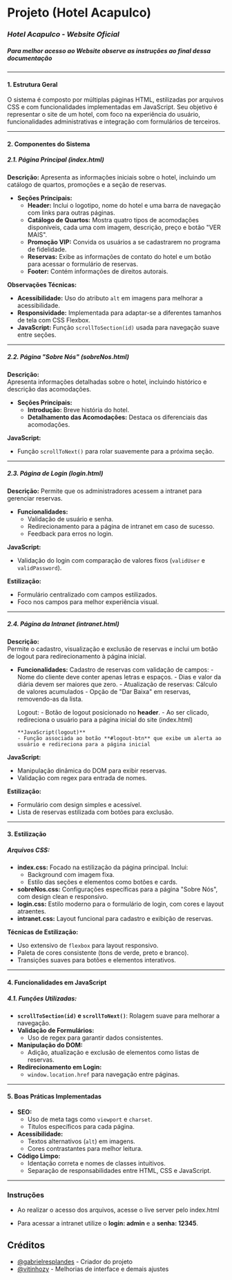 # Projeto (Hotel Acapulco)
### *Hotel Acapulco - Website Oficial*
##### Para melhor acesso ao Website observe as instruções ao final dessa documentação

---

#### 1. Estrutura Geral
O sistema é composto por múltiplas páginas HTML, estilizadas por arquivos CSS e com funcionalidades implementadas em JavaScript. Seu objetivo é representar o site de um hotel, com foco na experiência do usuário, funcionalidades administrativas e integração com formulários de terceiros.

---

#### 2. Componentes do Sistema

##### 2.1. Página Principal (index.html)

**Descrição:**
Apresenta as informações iniciais sobre o hotel, incluindo um catálogo de quartos, promoções e a seção de reservas.

- **Seções Principais:**
  - **Header:** Inclui o logotipo, nome do hotel e uma barra de navegação com links para outras páginas.
  - **Catálogo de Quartos:** Mostra quatro tipos de acomodações disponíveis, cada uma com imagem, descrição, preço e botão "VER MAIS".
  - **Promoção VIP:** Convida os usuários a se cadastrarem no programa de fidelidade.
  - **Reservas:** Exibe as informações de contato do hotel e um botão para acessar o formulário de reservas.
  - **Footer:** Contém informações de direitos autorais.

**Observações Técnicas:**
- **Acessibilidade:** Uso do atributo `alt` em imagens para melhorar a acessibilidade.
- **Responsividade:** Implementada para adaptar-se a diferentes tamanhos de tela com CSS Flexbox.
- **JavaScript:** Função `scrollToSection(id)` usada para navegação suave entre seções.

---

##### 2.2. Página "Sobre Nós" (sobreNos.html)

**Descrição:**  
Apresenta informações detalhadas sobre o hotel, incluindo histórico e descrição das acomodações.

- **Seções Principais:**
  - **Introdução:** Breve história do hotel.
  - **Detalhamento das Acomodações:** Destaca os diferenciais das acomodações.

**JavaScript:**
- Função `scrollToNext()` para rolar suavemente para a próxima seção.

---

##### 2.3. Página de Login (login.html)

**Descrição:**
Permite que os administradores acessem a intranet para gerenciar reservas.

- **Funcionalidades:**
  - Validação de usuário e senha.
  - Redirecionamento para a página de intranet em caso de sucesso.
  - Feedback para erros no login.

**JavaScript:**
- Validação do login com comparação de valores fixos (`validUser` e `validPassword`).

**Estilização:**
- Formulário centralizado com campos estilizados.
- Foco nos campos para melhor experiência visual.

---

##### 2.4. Página da Intranet (intranet.html)

**Descrição:**  
Permite o cadastro, visualização e exclusão de reservas e inclui um botão de logout para redirecionamento à página inicial.

- **Funcionalidades:**
   Cadastro de reservas com validação de campos:
      - Nome do cliente deve conter apenas letras e espaços.
      - Dias e valor da diária devem ser maiores que zero.
      - Atualização de reservas: Cálculo de valores acumulados
      - Opção de "Dar Baixa" em reservas, removendo-as da lista.
   
   Logout:
      - Botão de logout posicionado no **header**.
      - Ao ser clicado, redireciona o usuário para a página inicial do site (index.html)

      **JavaScript(logout)**
      - Função associada ao botão **#logout-btn** que exibe um alerta ao usuário e redireciona para a página inicial

**JavaScript:**
- Manipulação dinâmica do DOM para exibir reservas.
- Validação com regex para entrada de nomes.

**Estilização:**
- Formulário com design simples e acessível.
- Lista de reservas estilizada com botões para exclusão.

---

#### 3. Estilização

##### **Arquivos CSS:**
- **index.css:** Focado na estilização da página principal. Inclui:
  - Background com imagem fixa.
  - Estilo das seções e elementos como botões e cards.
- **sobreNos.css:** Configurações específicas para a página "Sobre Nós", com design clean e responsivo.
- **login.css:** Estilo moderno para o formulário de login, com cores e layout atraentes.
- **intranet.css:** Layout funcional para cadastro e exibição de reservas.

**Técnicas de Estilização:**
- Uso extensivo de `flexbox` para layout responsivo.
- Paleta de cores consistente (tons de verde, preto e branco).
- Transições suaves para botões e elementos interativos.

---

#### 4. Funcionalidades em JavaScript

##### **4.1. Funções Utilizadas:**
- **`scrollToSection(id)` e `scrollToNext()`**: Rolagem suave para melhorar a navegação.
- **Validação de Formulários:**
  - Uso de regex para garantir dados consistentes.
- **Manipulação do DOM:** 
  - Adição, atualização e exclusão de elementos como listas de reservas.
- **Redirecionamento em Login:**
  - `window.location.href` para navegação entre páginas.

---

#### 5. Boas Práticas Implementadas

- **SEO:**
  - Uso de meta tags como `viewport` e `charset`.
  - Títulos específicos para cada página.
- **Acessibilidade:**
  - Textos alternativos (`alt`) em imagens.
  - Cores contrastantes para melhor leitura.
- **Código Limpo:**
  - Identação correta e nomes de classes intuitivos.
  - Separação de responsabilidades entre HTML, CSS e JavaScript.

---

### Instruções

 - Ao realizar o acesso dos arquivos, acesse o live server pelo index.html

 - Para acessar a intranet utilize o **login: admin** e a **senha: 12345**.

## Créditos
   - [@gabrielresplandes](https://github.com/gabrielresplandes) - Criador do projeto
   - [@vitinhozy](https://github.com/vitinhozy) - Melhorias de interface e demais ajustes 
